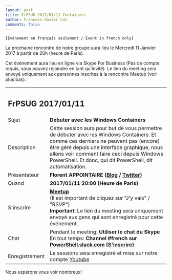 ```yaml
---
layout: post
title: FrPSUG 2017/01/11 Containers
author: Francois-Xavier Cat
comments: false
---
```


```
[Événement en français seulement / Event in french only]
```
La prochaine rencontre de notre groupe aura lieu le Mercredi 11 Janvier 2017 à partir de 20h (heure de Paris).

Cet événement aura lieu en ligne via Skype For Business (Pas de compte requis, vous pouvez rejoindre en tant qu'invité).
Le lien du meeting sera envoyé uniquement aux personnes inscrites à la rencontre Meetup (voir plus bas).


<table>
<tr>
<td colspan="2"><h2>FrPSUG 2017/01/11</h2></td>

</tr>
<tr>
    <td>Sujet</td>
<td> <b>Débuter avec les Windows Containers </b></td>
</tr>
<tr>
    <td>Description</td>
<td> Cette session aura pour but de vous permettre de débuter avec les Windows Containers. Et comme ces derniers ne peuvent pas (encore) être géré depuis une interface graphique, nous allons voir comment faire ceci depuis Windows PowerShell. Et donc, qui dit PowerShell, dit automatisation.
</td>
</tr>
<tr>
    <td>Présentateur</td>
<td> <b>Florent APPOINTAIRE (<a href="http://microsofttouch.fr/default/b/florent/">Blog</a> / <a href="https://twitter.com/florent_app">Twitter</a>)</b></td>
</tr>
<tr>
    <td>Quand</td>
<td> <b>2017/01/11 20:00 (Heure de Paris)</b></td>
</tr>
<tr>
    <td>S'inscrire</td>
<td> <b><a href="https://www.meetup.com/FrenchPSUG/events/233089259/">Meetup</a></b> <br>(Il est important de cliquez sur "J'y vais" / "RSVP")
<br> <b>Important:</b> Le lien du meeting sera uniquement envoyé aux gens qui sont enregistré pour cette événement.
</td>
</tr>
<tr>
    <td>Chat</td>
<td>Pendant le meeting: <b>Utiliser le chat du Skype</b> <br> En tout temps:<b> Channel #french sur <a href="https://powershell.slack.com/Slack">PowerShell.slack.com</a>  (<a href="http://slack.poshcode.org/">S'inscrire</a>)</b></td>
</tr>
<tr>
    <td>Enregistrement</td>
<td>La sessions sera enregistré et mise sur notre compte <a href="https://www.youtube.com/channel/UCyxicOKZNm_u1opF_xAYfDA">Youtube</a></td>
</tr>
</table>

Nous espérons vous voir nombreux!
